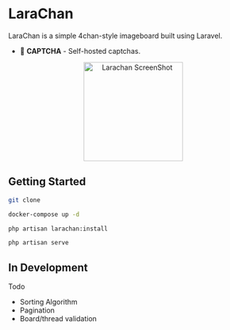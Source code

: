 # LaraChan
LaraChan is a simple 4chan-style imageboard built using Laravel.

- 🤖 **CAPTCHA** - Self-hosted captchas.

<p  align="center">
<img  width="200" src="https://raw.githubusercontent.com/anthonybudd/LaraChan/8.x/docs/img/screenshot.png"  alt="Larachan ScreenShot">
</p>


## Getting Started
```sh
git clone

docker-compose up -d

php artisan larachan:install

php artisan serve
```

## In Development

Todo
- Sorting Algorithm
- Pagination
- Board/thread validation